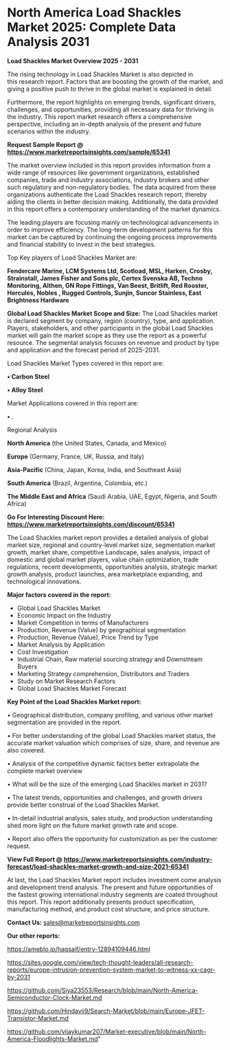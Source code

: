 # North America Load Shackles Market 2025: Complete Data Analysis 2031

<Strong> Load Shackles Market Overview 2025 - 2031</strong>

The rising technology in Load Shackles Market is also depicted in this research report. Factors that are boosting the growth of the market, and giving a positive push to thrive in the global market is explained in detail.

Furthermore, the report highlights on emerging trends, significant drivers, challenges, and opportunities, providing all necessary data for thriving in the industry. This report market research offers a comprehensive perspective, including an in-depth analysis of the present and future scenarios within the industry.

<strong>Request Sample Report @ <a href=https://www.marketreportsinsights.com/sample/65341>https://www.marketreportsinsights.com/sample/65341</a></strong>

The market overview included in this report provides information from a wide range of resources like government organizations, established companies, trade and industry associations, industry brokers and other such regulatory and non-regulatory bodies. The data acquired from these organizations authenticate the Load Shackles research report, thereby aiding the clients in better decision making. Additionally, the data provided in this report offers a contemporary understanding of the market dynamics.

The leading players are focusing mainly on technological advancements in order to improve efficiency. The long-term development patterns for this market can be captured by continuing the ongoing process improvements and financial stability to invest in the best strategies.

Top Key players of Load Shackles Market are:

<strong>Fendercare Marine, LCM Systems Ltd, Scotload, MSL, Harken, Crosby, Strainstall, James Fisher and Sons plc, Certex Svenska AB, Techno Monitoring, Althen, GN Rope Fittings, Van Beest, Britlift, Red Rooster, Hercules, Nobles , Rugged Controls, Sunjin, Suncor Stainless, East Brightness Hardware</strong>

<strong><b>Global Load Shackles Market Scope and Size:</b></strong>
The Load Shackles market is declared segment by company, region (country), type, and application. Players, stakeholders, and other participants in the global Load Shackles market will gain the market scope as they use the report as a powerful resource. The segmental analysis focuses on revenue and product by type and application and the forecast period of 2025-2031.

Load Shackles Market Types covered in this report are:

<strong>• Carbon Steel

• Alloy Steel</strong>

Market Applications covered in this report are:

<strong>• .</strong> 

Regional Analysis

<strong>North America</strong> (the United States, Canada, and Mexico)

<strong>Europe</strong> (Germany, France, UK, Russia, and Italy)

<strong>Asia-Pacific</strong> (China, Japan, Korea, India, and Southeast Asia)

<strong>South America</strong> (Brazil, Argentina, Colombia, etc.)

<strong>The Middle East and Africa</strong> (Saudi Arabia, UAE, Egypt, Nigeria, and South Africa)

<strong>Go For Interesting Discount Here: <a href=https://www.marketreportsinsights.com/discount/65341>https://www.marketreportsinsights.com/discount/65341</a></strong>

The Load Shackles market report provides a detailed analysis of global market size, regional and country-level market size, segmentation market growth, market share, competitive Landscape, sales analysis, impact of domestic and global market players, value chain optimization, trade regulations, recent developments, opportunities analysis, strategic market growth analysis, product launches, area marketplace expanding, and technological innovations.

<strong><b>Major factors covered in the report:</b></strong>
<ul>
  <li>Global Load Shackles Market </li>
  <li>Economic Impact on the Industry</li>
  <li>Market Competition in terms of Manufacturers</li>
  <li>Production, Revenue (Value) by geographical segmentation</li>
  <li>Production, Revenue (Value), Price Trend by Type</li>
  <li>Market Analysis by Application</li>
  <li>Cost Investigation</li>
  <li>Industrial Chain, Raw material sourcing strategy and Downstream Buyers</li>
  <li>Marketing Strategy comprehension, Distributors and Traders</li>
  <li>Study on Market Research Factors</li>
  <li>Global Load Shackles Market Forecast</li>
</ul>

<strong><b>Key Point of the Load Shackles Market report:</b></strong>

• Geographical distribution, company profiling, and various other market segmentation are provided in the report.

• For better understanding of the global Load Shackles market status, the accurate market valuation which comprises of size, share, and revenue are also covered.

• Analysis of the competitive dynamic factors better extrapolate the complete market overview

• What will be the size of the emerging Load Shackles market in 2031?

• The latest trends, opportunities and challenges, and growth drivers provide better construal of the Load Shackles Market.

• In-detail industrial analysis, sales study, and production understanding shed more light on the future market growth rate and scope.

• Report also offers the opportunity for customization as per the customer request.

<strong><b>View Full Report @ <a href=https://www.marketreportsinsights.com/industry-forecast/load-shackles-market-growth-and-size-2021-65341>https://www.marketreportsinsights.com/industry-forecast/load-shackles-market-growth-and-size-2021-65341</a></b></strong>


At last, the Load Shackles Market report includes investment come analysis and development trend analysis. The present and future opportunities of the fastest growing international industry segments are coated throughout this report. This report additionally presents product specification, manufacturing method, and product cost structure, and price structure.

<strong>Contact Us:</strong>
sales@marketreportsinsights.com

<strong>Our other reports:</strong>

<a href=https://ameblo.jp/haqsaif/entry-12894109446.html>https://ameblo.jp/haqsaif/entry-12894109446.html</a>

<a href=https://sites.google.com/view/tech-thought-leaders/all-research-reports/europe-intrusion-prevention-system-market-to-witness-xx-cagr-by-2031>https://sites.google.com/view/tech-thought-leaders/all-research-reports/europe-intrusion-prevention-system-market-to-witness-xx-cagr-by-2031</a>

<a href=https://github.com/Siya23553/Research/blob/main/North-America-Semiconductor-Clock-Market.md>https://github.com/Siya23553/Research/blob/main/North-America-Semiconductor-Clock-Market.md</a>

<a href=https://github.com/Hindavii9/Search-Market/blob/main/Europe-JFET-Transistor-Market.md>https://github.com/Hindavii9/Search-Market/blob/main/Europe-JFET-Transistor-Market.md</a>

<a href=https://github.com/vijaykumar207/Market-executive/blob/main/North-America-Floodlights-Market.md>https://github.com/vijaykumar207/Market-executive/blob/main/North-America-Floodlights-Market.md</a>"
